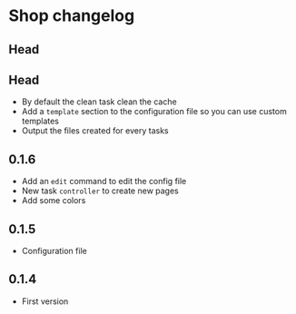 # Shop changelog
## Head

## Head
- By default the clean task clean the cache
- Add a `template` section to the configuration file so you can use custom templates
- Output the files created for every tasks

## 0.1.6
- Add an `edit` command to edit the config file
- New task `controller` to create new pages
- Add some colors

## 0.1.5
- Configuration file

## 0.1.4
- First version

